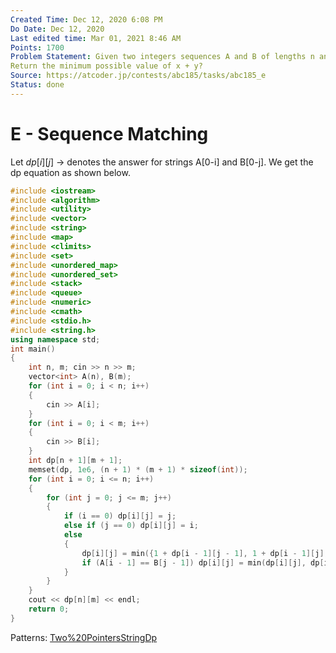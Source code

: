 ```yaml
---
Created Time: Dec 12, 2020 6:08 PM
Do Date: Dec 12, 2020
Last edited time: Mar 01, 2021 8:46 AM
Points: 1700
Problem Statement: Given two integers sequences A and B of lengths n and m respectively. You can convert A and B to A1 and B1 by removing some elements from them such that |A1| = |B1|.  Let x be the number of elements removed in both A and B. And Let y be the number of positions i, such that A1 and B1 differ. 
Return the minimum possible value of x + y? 
Source: https://atcoder.jp/contests/abc185/tasks/abc185_e
Status: done
---
```


# E - Sequence Matching

Let $dp[i][j]$ → denotes the answer for strings A[0-i] and B[0-j]. We get the dp equation as shown below. 
```cpp
#include <iostream>
#include <algorithm>
#include <utility>
#include <vector>
#include <string>
#include <map>
#include <climits>
#include <set>
#include <unordered_map>
#include <unordered_set>
#include <stack>
#include <queue>
#include <numeric>
#include <cmath>
#include <stdio.h>
#include <string.h>
using namespace std;
int main()
{
    int n, m; cin >> n >> m;
    vector<int> A(n), B(m); 
    for (int i = 0; i < n; i++)
    {
        cin >> A[i];
    }
    for (int i = 0; i < m; i++)
    {
        cin >> B[i]; 
    }
    int dp[n + 1][m + 1]; 
    memset(dp, 1e6, (n + 1) * (m + 1) * sizeof(int));
    for (int i = 0; i <= n; i++)
    {
        for (int j = 0; j <= m; j++)
        {
            if (i == 0) dp[i][j] = j;
            else if (j == 0) dp[i][j] = i; 
            else
            {
                dp[i][j] = min({1 + dp[i - 1][j - 1], 1 + dp[i - 1][j], 1 + dp[i][j - 1]});
                if (A[i - 1] == B[j - 1]) dp[i][j] = min(dp[i][j], dp[i - 1][j - 1]); 
            }
        }
    }
    cout << dp[n][m] << endl;
    return 0;
}
```
Patterns: [Two%20Pointers](Two%20Pointers.md)[String](String)[Dp](Dp.md)